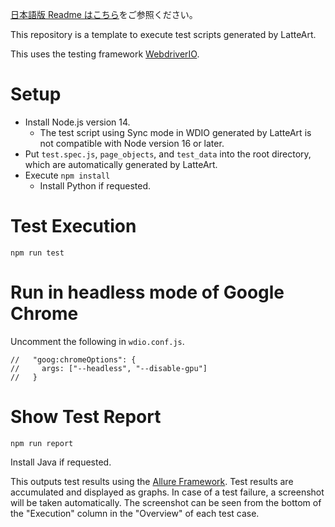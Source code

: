 [日本語版 Readme はこちら](./README_ja.md)をご参照ください。

This repository is a template to execute test scripts generated by LatteArt.

This uses the testing framework [WebdriverIO](https://webdriver.io/).

# Setup

- Install Node.js version 14.
    - The test script using Sync mode in WDIO generated by LatteArt is not compatible with Node version 16 or later. 
- Put `test.spec.js`, `page_objects`, and `test_data` into the root directory, which are automatically generated by LatteArt.
- Execute `npm install`
    - Install Python if requested.


# Test Execution

`npm run test`

# Run in headless mode of Google Chrome

Uncomment the following in `wdio.conf.js`.

```
//   "goog:chromeOptions": {
//     args: ["--headless", "--disable-gpu"]
//   }
```

# Show Test Report

`npm run report`

Install Java if requested.

This outputs test results using the [Allure Framework](http://allure.qatools.ru/).
Test results are accumulated and displayed as graphs.
In case of a test failure, a screenshot will be taken automatically.
The screenshot can be seen from the bottom of the "Execution" column in the "Overview" of each test case.